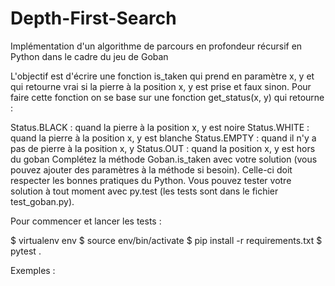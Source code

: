 # Depth-First-Search
Implémentation d'un algorithme de parcours en profondeur récursif en Python dans le cadre du jeu de Goban


L'objectif est d'écrire une fonction is_taken qui prend en paramètre x, y et qui retourne vrai si la pierre à la position x, y est prise et faux sinon. Pour faire cette fonction on se base sur une fonction get_status(x, y) qui retourne :

Status.BLACK : quand la pierre à la position x, y est noire
Status.WHITE : quand la pierre à la position x, y est blanche
Status.EMPTY : quand il n'y a pas de pierre à la position x, y
Status.OUT : quand la position x, y est hors du goban
Complétez la méthode Goban.is_taken avec votre solution (vous pouvez ajouter des paramètres à la méthode si besoin). Celle-ci doit respecter les bonnes pratiques du Python. Vous pouvez tester votre solution à tout moment avec py.test (les tests sont dans le fichier test_goban.py).


Pour commencer et lancer les tests :

$ virtualenv env
$ source env/bin/activate
$ pip install -r requirements.txt
$ pytest .


Exemples :

